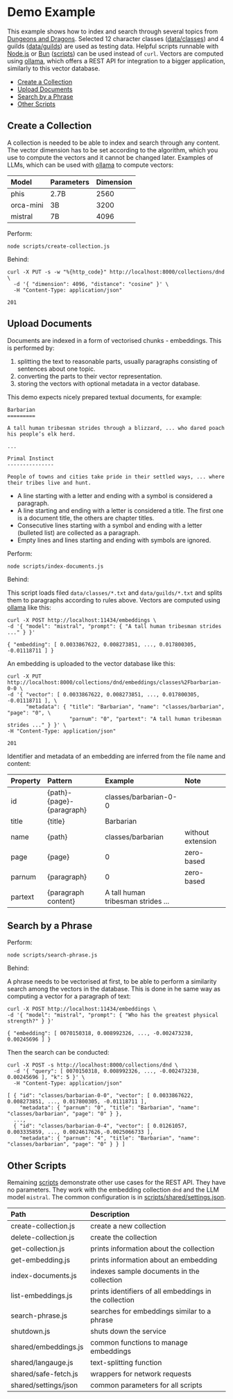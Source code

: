 # Demo Example

This example shows how to index and search through several topics from [Dungeons and Dragons]. Selected 12 character classes ([data/classes]) and 4 guilds ([data/guilds]) are used as testing data. Helpful scripts runnable with [Node.js] or [Bun] ([scripts]) can be used instead of `curl`. Vectors are computed using [ollama], which offers a REST API for integration to a bigger application, similarly to this vector database.

- [Create a Collection](#create-a-collection)
- [Upload Documents](#upload-documents)
- [Search by a Phrase](#search-by-a-phrase)
- [Other Scripts](#other-scripts)

## Create a Collection

A collection is needed to be able to index and search through any content. The vector dimension has to be set according to the algorithm, which you use to compute the vectors and it cannot be changed later. Examples of LLMs, which can be used with [ollama] to compute vectors:

| Model     | Parameters | Dimension |
|:----------|:-----------|:----------|
| phis      | 2.7B       | 2560      |
| orca-mini | 3B         | 3200      |
| mistral   | 7B         | 4096      |

Perform:

    node scripts/create-collection.js

Behind:

    curl -X PUT -s -w "%{http_code}" http://localhost:8000/collections/dnd \
      -d '{ "dimension": 4096, "distance": "cosine" }' \
      -H "Content-Type: application/json"

    201

## Upload Documents

Documents are indexed in a form of vectorised chunks - embeddings. This is performed by:

1. splitting the text to reasonable parts, usually paragraphs consisting of sentences about one topic.
2. converting the parts to their vector representation.
3. storing the vectors with optional metadata in a vector database.

This demo expects nicely prepared textual documents, for example:

    Barbarian
    =========

    A tall human tribesman strides through a blizzard, ... who dared poach his people’s elk herd.

    ...

    Primal Instinct
    ---------------

    People of towns and cities take pride in their settled ways, ... where their tribes live and hunt.

* A line starting with a letter and ending with a symbol is considered a paragraph.
* A line starting and ending with a letter is considered a title. The first one is a document title, the others are chapter titles.
* Consecutive lines starting with a symbol and ending with a letter (bulleted list) are collected as a paragraph.
* Empty lines and lines starting and ending with symbols are ignored.

Perform:

    node scripts/index-documents.js

Behind:

This script loads filed `data/classes/*.txt` and `data/guilds/*.txt` and splits them to paragraphs according to rules above. Vectors are computed using [ollama] like this:

    curl -X POST http://localhost:11434/embeddings \
    -d '{ "model": "mistral", "prompt": { "A tall human tribesman strides ..." } }'

    { "embedding": [ 0.0033867622, 0.008273851, ..., 0.017800305, -0.01118711 ] }

An embedding is uploaded to the vector database like this:

    curl -X PUT http://localhost:8000/collections/dnd/embeddings/classes%2Fbarbarian-0-0 \
    -d '{ "vector": [ 0.0033867622, 0.008273851, ..., 0.017800305, -0.01118711 ], \
          "metadata": { "title": "Barbarian", "name": "classes/barbarian", "page": "0", \
                        "parnum": "0", "partext": "A tall human tribesman strides ..." } }' \
    -H "Content-Type: application/json"

    201

Identifier and metadata of an embedding are inferred from the file name and content:

| Property | Pattern                   | Example                            | Note              |
|:---------|:--------------------------|:-----------------------------------|:------------------|
| id       | {path}-{page}-{paragraph} | classes/barbarian-0-0              |                   |
| title    | {title}                   | Barbarian                          |                   |
| name     | {path}                    | classes/barbarian                  | without extension |
| page     | {page}                    | 0                                  | zero-based        |
| parnum   | {paragraph}               | 0                                  | zero-based        |
| partext  | {paragraph content}       | A tall human tribesman strides ... |                   |

## Search by a Phrase

Perform:

    node scripts/search-phrase.js

Behind:

A phrase needs to be vectorised at first, to be able to perform a similarity search among the vectors in the database. This is done in he same way as computing a vector for a paragraph of text:

    curl -X POST http://localhost:11434/embeddings \
    -d '{ "model": "mistral", "prompt": { "Who has the greatest physical strength?" } }'

    { "embedding": [ 0070150318, 0.008992326, ..., -0.002473238, 0.00245696 ] }

Then the search can be conducted:

    curl -X POST -s http://localhost:8000/collections/dnd \
      -d '{ "query": [ 0070150318, 0.008992326, ..., -0.002473238, 0.00245696 ], "k": 5 }' \
      -H "Content-Type: application/json"

    [ { "id": "classes/barbarian-0-0", "vector": [ 0.0033867622, 0.008273851, ..., 0.017800305, -0.01118711 ],
        "metadata": { "parnum": "0", "title": "Barbarian", "name": "classes/barbarian", "page": "0" } },
      ...,
      { "id": "classes/barbarian-0-4", "vector": [ 0.01261057, 0.003335859, ..., 0.0024617626,-0.0025066733 ],
        "metadata": { "parnum": "4", "title": "Barbarian", "name": "classes/barbarian", "page": "0" } } ]

## Other Scripts

Remaining [scripts] demonstrate other use cases for the REST API. They have no parameters. They work with the embedding collection `dnd` and the LLM model `mistral`. The common configuration is in [scripts/shared/settings.json].

| Path                 | Description                                            |
|:---------------------|:-------------------------------------------------------|
| create-collection.js | create a new collection                                |
| delete-collection.js | create the collection                                  |
| get-collection.js    | prints information about the collection                |
| get-embedding.js     | prints information about an embedding                  |
| index-documents.js   | indexes sample  documents in the collection            |
| list-embeddings.js   | prints identifiers of all embeddings in the collection |
| search-phrase.js     | searches for embeddings similar to a phrase            |
| shutdown.js          | shuts down the service                                 |
| shared/embeddings.js | common functions to manage embeddings                  |
| shared/langauge.js   | text-splitting function                                |
| shared/safe-fetch.js | wrappers for network requests                          |
| shared/settings/json | common parameters for all scripts                      |

[Dungeons and Dragons]: https://www.dndbeyond.com
[data/classes]: ../data/classes
[data/guilds]: ../data/guilds
[scripts]:  ../scripts
[Node.js]: https://nodejs.org
[Bun]: https://bun.sh
[ollama]: https://ollama.ai
[scripts/shared/settings.json]: ../scripts/shared/settings.json
